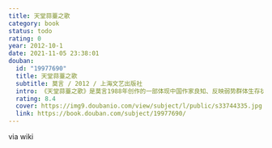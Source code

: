 ```yaml
---
title: 天堂蒜薹之歌
category: book
status: todo
rating: 0
year: 2012-10-1
date: 2021-11-05 23:38:01
douban:
  id: "19977690"
  title: 天堂蒜薹之歌
  subtitle: 莫言 / 2012 / 上海文艺出版社
  intro: 《天堂蒜薹之歌》是莫言1988年创作的一部体现中国作家良知、反映弱势群体生存状态的力作。小说取材于现实生活中发生的真实事件：数千农民响应县政府的号召大量种植蒜薹，结果蒜薹全部滞销，县政府官员却不闻不问，忧心如焚的农民自发聚集起来，酿成了震惊一时的“蒜薹事件”。这起被报纸报道的事件促使莫言放下正在创作中的家族小说，用了三十五天，创作出这部义愤填膺的长篇力作。在结构上，这部小说采用民间艺人演唱与正文叙述结合的互文方式，汹涌澎湃，充满力度。此次出版的为全新修订版。
  rating: 8.4
  cover: https://img9.doubanio.com/view/subject/l/public/s33744335.jpg
  link: https://book.douban.com/subject/19977690/
---
```


via wiki